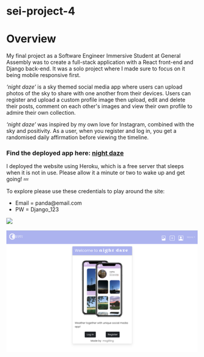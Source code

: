 # sei-project-4
<h1>Overview</h1>
My final project as a Software Engineer Immersive Student at General Assembly was to create a full-stack application with a React front-end and Django back-end. It was a solo project where I made sure to focus on it being mobile responsive first.


<i>‘night daze’</i> is a sky themed social media app where users can upload photos of the sky to share with one another from their devices. Users can register and upload a custom profile image then upload, edit and delete their posts, comment on each other's images and view their own profile to admire their own collection.

<i>‘night daze’</i> was inspired by my own love for Instagram, combined with the sky and positivity. As a user, when you register and log in, you get a randomised daily affirmation before viewing the timeline. 

<h3>Find the deployed app here: <a href="https://night-daze.herokuapp.com/">night daze</a></h3>
I deployed the website using Heroku, which is a free server that sleeps when it is not in use. Please allow it a minute or two to wake up and get going! 💤

To explore please use these credentials to play around the site: 
<ul>
  <li>Email = panda@email.com</li>
  <li>PW = Django_123</li>
</ul>

<img src="../frontend/src/assets/homepage.png">

![This is an image](./frontend/src/assets/homepage.png)